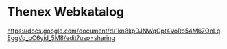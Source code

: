 # Thenex Webkatalog
https://docs.google.com/document/d/1kn8kp0JNWqGpt4VoRo54M67OnLqEggVq_oC6yid_5M8/edit?usp=sharing
